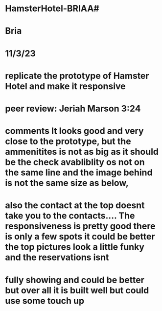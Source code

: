 # HamsterHotel-BRIAA#
# Bria
# 11/3/23
# replicate the prototype of Hamster Hotel and make it responsive
# peer review: Jeriah Marson 3:24
# comments It looks good and very close to the prototype, but the ammenitites is not as big as it should be the check avabliblity os not on the same line and the image behind is not the same size as below,
# also the contact at the top doesnt take you to the contacts.... The responsiveness is pretty good there is only a few spots it could be better the top pictures look a little funky and the reservations isnt
# fully showing and could be better but over all it is built well but could use some touch up
